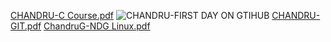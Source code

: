 [CHANDRU-C Course.pdf](https://github.com/GKCHANDRU/M1_Module/files/8386247/CHANDRU-C.Course.pdf)
![CHANDRU-FIRST DAY ON GTIHUB](https://user-images.githubusercontent.com/101872405/160983164-d5e0e2f7-bc48-45bf-a5f6-5cee96adb6ef.png)
[CHANDRU-GIT.pdf](https://github.com/GKCHANDRU/M1_Module/files/8386248/CHANDRU-GIT.pdf)
[ChandruG-NDG Linux.pdf](https://github.com/GKCHANDRU/M1_Module/files/8386249/ChandruG-NDG.Linux.pdf)

